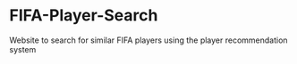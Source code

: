 # FIFA-Player-Search
Website to search for similar FIFA players using the player recommendation system
